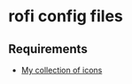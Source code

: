 # rofi config files

## Requirements

- [My collection of icons](https://github.com/nishantHolla/icons)
